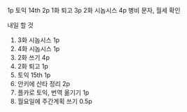 1p   토익 14th
2p  1화 퇴고
3p   2화 시놉시스
4p  병비 문자, 월세 확인

내일 할 것
1. 3화 시놉시스 1p
2. 4화 시놉시스 1p
3. 2화 쓰기 4p
4. 2화 퇴고 1p
5. 토익 15th 1p
6. 안키에 산타 정리 2p
7. 플카로 토익, 번역 옮기기 1p
8. 월요일에 주간계획 쓰기 0.5p